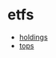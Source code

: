 # etfs

- [holdings](/bot/reference/discord/etfs/holdings)
- [tops](/bot/reference/discord/etfs/tops)
